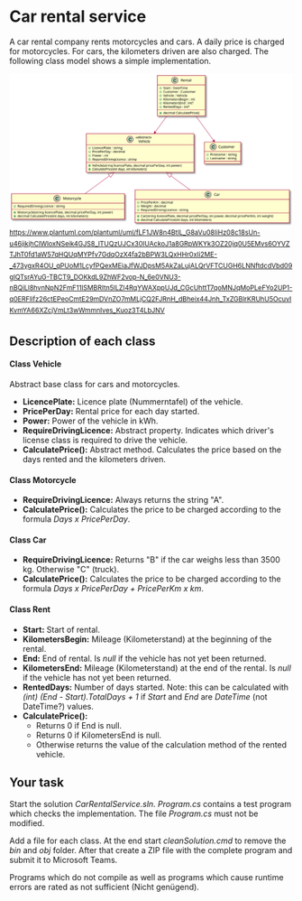 # Car rental service

A car rental company rents motorcycles and cars. A daily price is charged for motorcycles.
For cars, the kilometers driven are also charged. The following class model shows a simple
implementation.

![](klassenmodell.svg)
<sup>
https://www.plantuml.com/plantuml/uml/fLF1JW8n4BtlL_G8aVu08IiHz08c18sUn-u46jikjhCIWloxNSeik4GJS8_lTUQzUJCx30IUAckoJ1a8GRpWKYk3OZ20jq0U5EMvs6OYVZTJhT0fd1aW57qHQUqMYPfv7GdqOzX4fa2bBPW3LQxHHr0xIi2ME-_473ygxR4OU_qPUoM1LcyfPQexMEiaJfWJDpsM5AkZaLujALQrVFTCUGH6LNNftdcdVbd09gIQTsrAYuG-TBCT9_DOKkdL9ZhWF2vop-N_6e0VNU3-nBQiLl8hvnNpN2FmF11lSMBRItn5lLZI4RqYWAXppUJd_CGcUhttT7qoMNJqMoPLeFYo2UP1-q0ERFlifz26ctEPeoCmtE29mDVnZO7mMLjCQ2FJRnH_dBheix44Jnh_TxZGBlrKRUhU5OcuvIKvmYA66XZcjVmLt3wWmmnIves_Kuoz3T4LbJNV
</sup>


## Description of each class

#### Class Vehicle
Abstract base class for cars and motorcycles.

- **LicencePlate:** Licence plate (Nummerntafel) of the vehicle.
- **PricePerDay:** Rental price for each day started.
- **Power:** Power of the vehicle in kWh.
- **RequireDrivingLicence:** Abstract property. Indicates which driver's license class is required to drive the vehicle.
- **CalculatePrice():** Abstract method. Calculates the price based on the days rented and the kilometers driven.

#### Class Motorcycle

- **RequireDrivingLicence:** Always returns the string "A".
- **CalculatePrice():** Calculates the price to be charged according to the formula *Days x PricePerDay*.

#### Class Car

- **RequireDrivingLicence:** Returns "B" if the car weighs less than 3500 kg. Otherwise "C" (truck).
- **CalculatePrice():** Calculates the price to be charged according to the formula *Days x PricePerDay + PricePerKm x km*.

#### Class Rent

- **Start:** Start of rental.
- **KilometersBegin:** Mileage (Kilometerstand) at the beginning of the rental.
- **End:** End of rental. Is *null* if the vehicle has not yet been returned.
- **KilometersEnd:** Mileage (Kilometerstand) at the end of the rental.
  Is *null* if the vehicle has not yet been returned.
- **RentedDays:** Number of days started. Note: this can be calculated with
  *(int) (End - Start).TotalDays + 1* if *Start* and *End* are *DateTime* (not DateTime?) values.
- **CalculatePrice():**
  - Returns 0 if End is null.
  - Returns 0 if KilometersEnd is null.
  - Otherwise returns the value of the calculation method of the rented vehicle.


## Your task

Start the solution *CarRentalService.sln*. *Program.cs* contains a test program which 
checks the implementation. The file *Program.cs* must not be modified.

Add a file for each class. At the end start *cleanSolution.cmd* to remove the
*bin* and *obj* folder. After that create a ZIP file with the complete program 
and submit it to Microsoft Teams.

Programs which do not compile as well as programs which cause runtime errors are rated as not sufficient (Nicht genügend).

